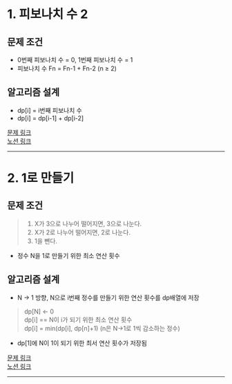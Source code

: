 # 1. 피보나치 수 2
## 문제 조건
* 0번째 피보나치 수 = 0, 1번째 피보나치 수 = 1  
* 피보나치 수 Fn = Fn-1 + Fn-2 (n ≥ 2)

## 알고리즘 설계
* dp[i] = i번째 피보나치 수  
* dp[i] = dp[i-1] + dp[i-2]

[문제 링크](https://www.acmicpc.net/problem/2748)  
[노션 링크](https://www.notion.so/2-1a4e378b4c3280e6a622c1d6583df3e6)  

---
# 2. 1로 만들기
## 문제 조건
> 1. X가 3으로 나누어 떨어지면, 3으로 나눈다.
> 2. X가 2로 나누어 떨어지면, 2로 나눈다.
> 3. 1을 뺀다.

* 정수 N을 1로 만들기 위한 최소 연산 횟수

## 알고리즘 설계
* N → 1 방향, N으로 i번째 정수를 만들기 위한 연산 횟수를 dp배열에 저장
> dp[N] ← 0  
> dp[i] == N이 i가 되기 위한 최소 연산 횟수  
> dp[i] = min(dp[i], dp[n]+1) (n은 N→1로 1씩 감소하는 정수)  

* dp[1]에 N이 1이 되기 위한 최서 연산 횟수가 저장됨

[문제 링크](https://www.acmicpc.net/problem/1463)  
[노션 링크](https://www.notion.so/1-1a4e378b4c32809da30cc642077badb9)  

---
